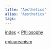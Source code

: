 ```yaml
---
title: "Aesthetics"
alias: "Aesthetics"
tags: 
---
```


[index](/.md) < [Philosophy](1-philosophy.md)

[epicureanism](epicureanism.md)